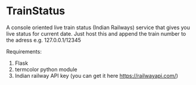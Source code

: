 # TrainStatus
A console oriented live train status (Indian Railways) service that gives you live status for current date. 
Just host this and append the train number to the adress e.g. 127.0.0.1/12345

Requirements:
1. Flask
2. termcolor python module
3. Indian railway API key (you can get it here  https://railwayapi.com/)
